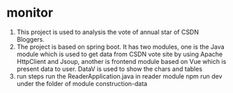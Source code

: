 # monitor
1. This project is used to analysis the vote of annual star of CSDN Bloggers.
2. The project is based on spring boot.
It has two modules, one is the Java module which is used to get data from CSDN vote site by using Apache HttpClient 
and Jsoup, another is frontend module based on Vue which is present data to user. DataV is used to show the chars and tables
3. run steps
   run the ReaderApplication.java in reader module
   npm run dev under the folder of module construction-data
   




